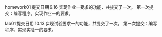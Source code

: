 homework01 提交日期 9.16 实现作业一要求的功能，共提交了一次。
第一次提交：编写程序，实现作业一的要求。

lab01      提交日期 10.13 实现试验要求一的功能，共提交了一次。
第一次提交：编写程序，实现实验一的要求。
